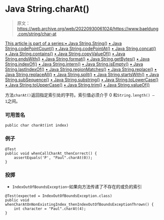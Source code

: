 # Java String.charAt()

> 原文：<https://web.archive.org/web/20220930061024/https://www.baeldung.com/string/char-at>

[This article is part of a series:](javascript:void(0);)[• Java String.String()](/web/20221126234046/https://www.baeldung.com/string/constructor)
[• Java String.codePointCount()](/web/20221126234046/https://www.baeldung.com/string/code-point-count)
[• Java String.codePointAt()](/web/20221126234046/https://www.baeldung.com/string/code-point-at)
[• Java String.concat()](/web/20221126234046/https://www.baeldung.com/string/concat)
[• Java String.contains()](/web/20221126234046/https://www.baeldung.com/string/contains)
[• Java String.copyValueOf()](/web/20221126234046/https://www.baeldung.com/string/copy-value-of)
[• Java String.endsWith()](/web/20221126234046/https://www.baeldung.com/string/ends-with)
[• Java String.format()](/web/20221126234046/https://www.baeldung.com/string/format)
[• Java String.getBytes()](/web/20221126234046/https://www.baeldung.com/string/get-bytes)
[• Java String.indexOf()](/web/20221126234046/https://www.baeldung.com/string/index-of)
[• Java String.intern()](/web/20221126234046/https://www.baeldung.com/string/intern)
[• Java String.isEmpty()](/web/20221126234046/https://www.baeldung.com/string/is-empty)
[• Java String.lastIndexOf()](/web/20221126234046/https://www.baeldung.com/string/last-index-of)
[• Java String.regionMatches()](/web/20221126234046/https://www.baeldung.com/string/region-matches)
[• Java String.replace()](/web/20221126234046/https://www.baeldung.com/string/replace)
[• Java String.replaceAll()](/web/20221126234046/https://www.baeldung.com/string/replace-all)
[• Java String.split()](/web/20221126234046/https://www.baeldung.com/string/split)
[• Java String.startsWith()](/web/20221126234046/https://www.baeldung.com/string/starts-with)
[• Java String.subSequence()](/web/20221126234046/https://www.baeldung.com/string/sub-sequence)
[• Java String.substring()](/web/20221126234046/https://www.baeldung.com/string/substring)
[• Java String.toLowerCase()](/web/20221126234046/https://www.baeldung.com/string/to-lower-case)
[• Java String.toUpperCase()](/web/20221126234046/https://www.baeldung.com/string/to-upper-case)
[• Java String.trim()](/web/20221126234046/https://www.baeldung.com/string/trim)
[• Java String.valueOf()](/web/20221126234046/https://www.baeldung.com/string/value-of)

方法`charAt()`返回指定索引处的字符。索引值必须介于 0 和`String.length() – 1`之间。

### 可用签名

```
public char charAt(int index)
```

### 例子

```
@Test
public void whenCallCharAt_thenCorrect() {
    assertEquals('P', "Paul".charAt(0));
}
```

### 投掷

*   `IndexOutOfBoundsException`–如果向方法传递了不存在的或负的索引

```
@Test(expected = IndexOutOfBoundsException.class)
public void whenCharAtOnNonExistingIndex_thenIndexOutOfBoundsExceptionThrown() {
    int character = "Paul".charAt(4);
}
```